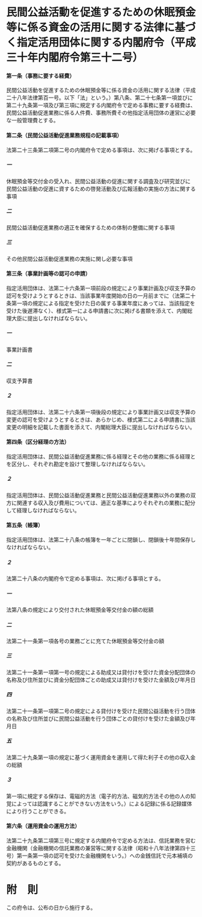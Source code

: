 # 民間公益活動を促進するための休眠預金等に係る資金の活用に関する法律に基づく指定活用団体に関する内閣府令（平成三十年内閣府令第三十二号）
#### 第一条（事務に要する経費）
民間公益活動を促進するための休眠預金等に係る資金の活用に関する法律（平成二十八年法律第百一号。以下「法」という。）第八条、第二十七条第一項並びに第二十九条第一項及び第三項に規定する内閣府令で定める事務に要する経費は、民間公益活動促進業務に係る人件費、事務所費その他指定活用団体の運営に必要な一般管理費とする。
#### 第二条（民間公益活動促進業務規程の記載事項）
法第二十三条第二項第二号の内閣府令で定める事項は、次に掲げる事項とする。
##### 一
休眠預金等交付金の受入れ、民間公益活動の促進に関する調査及び研究並びに民間公益活動の促進に資するための啓発活動及び広報活動の実施の方法に関する事項
##### 二
民間公益活動促進業務の適正を確保するための体制の整備に関する事項
##### 三
その他民間公益活動促進業務の実施に関し必要な事項
#### 第三条（事業計画等の認可の申請）
指定活用団体は、法第二十六条第一項前段の規定により事業計画及び収支予算の認可を受けようとするときは、当該事業年度開始の日の一月前までに（法第二十条第一項の規定による指定を受けた日の属する事業年度にあっては、当該指定を受けた後遅滞なく）、様式第一による申請書に次に掲げる書類を添えて、内閣総理大臣に提出しなければならない。
##### 一
事業計画書
##### 二
収支予算書
##### ２
指定活用団体は、法第二十六条第一項後段の規定により事業計画又は収支予算の変更の認可を受けようとするときは、あらかじめ、様式第二による申請書に当該変更の明細を記載した書面を添えて、内閣総理大臣に提出しなければならない。
#### 第四条（区分経理の方法）
指定活用団体は、民間公益活動促進業務に係る経理とその他の業務に係る経理とを区分し、それぞれ勘定を設けて整理しなければならない。
##### ２
指定活用団体は、民間公益活動促進業務と民間公益活動促進業務以外の業務の双方に関連する収入及び費用については、適正な基準によりそれぞれの業務に配分して経理しなければならない。
#### 第五条（帳簿）
指定活用団体は、法第二十八条の帳簿を一年ごとに閉鎖し、閉鎖後十年間保存しなければならない。
##### ２
法第二十八条の内閣府令で定める事項は、次に掲げる事項とする。
##### 一
法第八条の規定により交付された休眠預金等交付金の額の総額
##### 二
法第二十一条第一項各号の業務ごとに充てた休眠預金等交付金の額
##### 三
法第二十一条第一項第一号の規定による助成又は貸付けを受けた資金分配団体の名称及び住所並びに資金分配団体ごとの助成又は貸付けを受けた金額及び年月日
##### 四
法第二十一条第一項第二号の規定による貸付けを受けた民間公益活動を行う団体の名称及び住所並びに民間公益活動を行う団体ごとの貸付けを受けた金額及び年月日
##### 五
法第二十九条第一項の規定に基づく運用資金を運用して得た利子その他の収入金の総額
##### ３
第一項に規定する保存は、電磁的方法（電子的方法、磁気的方法その他の人の知覚によっては認識することができない方法をいう。）による記録に係る記録媒体により行うことができる。
#### 第六条（運用資金の運用方法）
法第二十九条第二項第三号に規定する内閣府令で定める方法は、信託業務を営む金融機関（金融機関の信託業務の兼営等に関する法律（昭和十八年法律第四十三号）第一条第一項の認可を受けた金融機関をいう。）への金銭信託で元本補填の契約があるものとする。
# 附　則
この府令は、公布の日から施行する。
